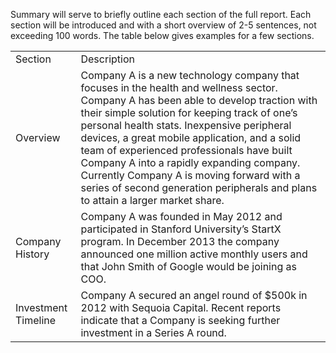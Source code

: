 Summary will serve to briefly outline each section of the full report. Each section will be introduced and with a short overview of 2-5 sentences, not exceeding 100 words. The table below gives examples for a few sections.


<table>
    <tr>
        <td>Section</td>
        <td>Description</td>
    </tr>
    <tr>
        <td>Overview</td>
        <td>Company A is a new technology company that focuses in the health and wellness sector. Company A has been able to develop traction with their simple solution for keeping track of one’s personal health stats. Inexpensive peripheral devices, a great mobile application, and a solid team of experienced professionals have built Company A into a rapidly expanding company. Currently Company A is moving forward with  a series of second generation peripherals and plans to attain a larger market share.</td>
    </tr>
    <tr>
        <td>Company History</td>
        <td>Company A was founded in May 2012 and participated in Stanford University’s StartX program. In December 2013 the company announced one million active monthly users and that John Smith of Google would be joining as COO.</td>
    </tr>
    <tr>
        <td>Investment Timeline</td>
        <td>Company A secured an angel round of $500k in 2012 with Sequoia Capital. Recent reports indicate that a Company is seeking further investment in a Series A round.</td>
    </tr>
</table>